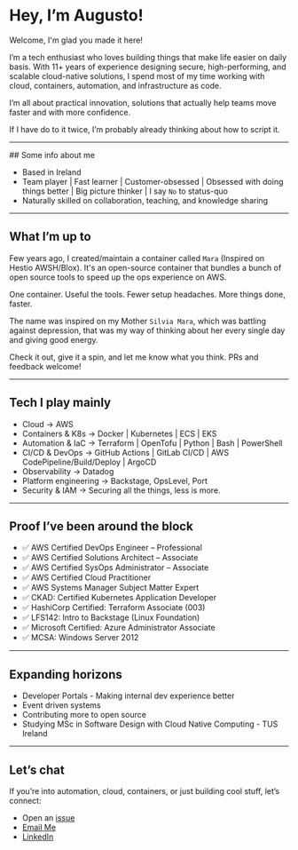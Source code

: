 # Hey, I’m Augusto!

Welcome, I'm glad you made it here!

I’m a tech enthusiast who loves building things that make life easier on daily basis. With 11+ years of experience designing secure, high-performing, and scalable cloud-native solutions, I spend most of my time working with cloud, containers, automation, and infrastructure as code.

I’m all about practical innovation, solutions that actually help teams move faster and with more confidence.

If I have do to it twice, I’m probably already thinking about how to script it.

---
## Some info about me
* Based in Ireland
* Team player | Fast learner | Customer-obsessed | Obsessed with doing things better | Big picture thinker | I say `No` to status-quo
* Naturally skilled on collaboration, teaching, and knowledge sharing

---
## What I’m up to
Few years ago, I created/maintain a container called `Mara` (Inspired on Hestio AWSH/Blox). It's an open-source container that bundles a bunch of open source tools to speed up the ops experience on AWS.

One container. Useful the tools. Fewer setup headaches. More things done, faster.

The name was inspired on my Mother `Silvia Mara`, which was battling against depression, that was my way of thinking about her every single day and giving good energy.

Check it out, give it a spin, and let me know what you think. PRs and feedback welcome!

---
## Tech I play mainly
* Cloud → AWS
* Containers & K8s → Docker | Kubernetes | ECS | EKS
* Automation & IaC → Terraform | OpenTofu | Python | Bash | PowerShell
* CI/CD & DevOps → GitHub Actions | GitLab CI/CD | AWS CodePipeline/Build/Deploy | ArgoCD
* Observability → Datadog
* Platform engineering → Backstage, OpsLevel, Port
* Security & IAM → Securing all the things, less is more.

---
## Proof I’ve been around the block
* ✅ AWS Certified DevOps Engineer – Professional
* ✅ AWS Certified Solutions Architect – Associate
* ✅ AWS Certified SysOps Administrator – Associate
* ✅ AWS Certified Cloud Practitioner
* ✅ AWS Systems Manager Subject Matter Expert
* ✅ CKAD: Certified Kubernetes Application Developer
* ✅ HashiCorp Certified: Terraform Associate (003)
* ✅ LFS142: Intro to Backstage (Linux Foundation)
* ✅ Microsoft Certified: Azure Administrator Associate
* ✅ MCSA: Windows Server 2012

---
##  Expanding horizons
* Developer Portals - Making internal dev experience better
* Event driven systems
* Contributing more to open source
* Studying MSc in Software Design with Cloud Native Computing - TUS Ireland

---
## Let’s chat
If you’re into automation, cloud, containers, or just building cool stuff, let’s connect:

* Open an [issue](https://github.com/alcocuzzi/alcocuzzi/issues)
* [Email Me](mailto:alcocuzzi@gmail.com)
* [LinkedIn](https://www.linkedin.com/in/alcocuzzi)
